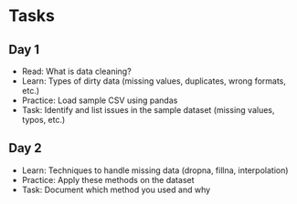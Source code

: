 # Tasks
## Day 1
- Read: What is data cleaning?
- Learn: Types of dirty data (missing values, duplicates, wrong formats, etc.)
- Practice: Load sample CSV using pandas
- Task: Identify and list issues in the sample dataset (missing values, typos, etc.)

## Day 2
- Learn: Techniques to handle missing data (dropna, fillna, interpolation)
- Practice: Apply these methods on the dataset
- Task: Document which method you used and why